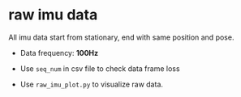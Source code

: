 # raw imu data

All imu data start from stationary, end with same position and pose.

* Data frequency: **100Hz**

* Use `seq_num` in csv file to check data frame loss

* Use `raw_imu_plot.py` to visualize raw data.
